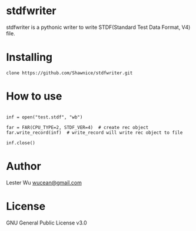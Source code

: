 # stdfwriter

stdfwriter is a pythonic writer to write STDF(Standard Test Data Format, V4) file.

# Installing

`clone https://github.com/Shawnice/stdfwriter.git`

# How to use

```from recheaders import *

inf = open("test.stdf", "wb")

far = FAR(CPU_TYPE=2, STDF_VER=4)  # create rec object
far.write_record(inf)  # write_record will write rec object to file

inf.close()
````

# Author

Lester Wu <wucean@gmail.com>

# License

GNU General Public License v3.0

